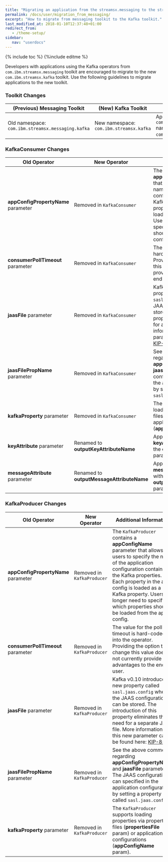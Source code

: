 ```yaml
---
title: "Migrating an application from the streamsx.messaging to the streamsx.kafka toolkit"
permalink: /docs/user/migration_from_messaging/
excerpt: "How to migrate from messaging toolkit to the Kafka toolkit."
last_modified_at: 2018-01-10T12:37:48+01:00
redirect_from:
   - /theme-setup/
sidebar:
   nav: "userdocs"
---
```

{% include toc %}
{%include editme %}

Developers with applications using the Kafka operators from `com.ibm.streamsx.messaging` toolkit are encouraged
to migrate to the new `com.ibm.streamsx.kafka` toolkit. Use the following guidelines to migrate applications to the new toolkit. 

### Toolkit Changes

| (Previous) Messaging Toolkit | (New) Kafka Toolkit | Additional Information |
| --- | --- | --- | 
| Old namespace: `com.ibm.streamsx.messaging.kafka` | New namespace: `com.ibm.streamsx.kafka` | Applications need to replace the `com.ibm.streamsx.messaging.kafka` namespace with `com.ibm.streamsx.kafka`. |

### KafkaConsumer Changes

| Old Operator | New Operator | Additional Information |
| --- | --- | --- | 
| **appConfigPropertyName** parameter | Removed in `KafkaConsumer` | The `KafkaConsumer` contains a **appConfigName** parameter that allows users to specify the name of the application configuration containing the Kafka properties. Each property in the app config is loaded as a Kafka property. Users no longer need to specify which properties should be loaded from the app config. |
| **consumerPollTimeout** parameter | Removed in `KafkaConsumer` | The value for the poll timeout is hard-coded into the operator. Providing the option to change this value does not currently provide any advantages to the end-user. | 
| **jaasFile** parameter | Removed in `KafkaConsumer` | Kafka v0.10 introduced a new property called `sasl.jaas.config` where the JAAS configuration can be stored. The introduction of this property eliminates the need for a separate JAAS file. More information on this new parameter can be found here: [KIP-85](https://cwiki.apache.org/confluence/display/KAFKA/KIP-85%3A+Dynamic+JAAS+configuration+for+Kafka+clients)|
| **jaasFilePropName** parameter | Removed in `KafkaConsumer` | See the above comments regarding **appConfigPropertyName** and **jaasFile** parameters. The JAAS configuration can specified in the application configuration by setting a property called `sasl.jaas.config`. |
| **kafkaProperty** parameter | Removed in `KafkaConsumer` | The `KafkaConsumer` supports loading properties via property files (**propertiesFile** param) or application configurations (**appConfigName** param). |
| **keyAttribute** parameter | Renamed to **outputKeyAttributeName** | Applications should replace the **keyAttribute** parameter with the **outputKeyAttributeName** parameter. |
| **messageAttribute** parameter | Renamed to **outputMessageAttributeName** | Application should replace the **messageAttribute** parameter with the **outputMessageAttributeName** parameter. |

### KafkaProducer Changes

| Old Operator | New Operator | Additional Information |
| --- | --- | --- | 
| **appConfigPropertyName** parameter | Removed in `KafkaProducer` | The `KafkaProducer` contains a **appConfigName** parameter that allows users to specify the name of the application configuration containing the Kafka properties. Each property in the app config is loaded as a Kafka property. Users no longer need to specify which properties should be loaded from the app config. |
| **consumerPollTimeout** parameter | Removed in `KafkaProducer` | The value for the poll timeout is hard-coded into the operator. Providing the option to change this value does not currently provide any advantages to the end-user. | 
| **jaasFile** parameter | Removed in `KafkaProducer` | Kafka v0.10 introduced a new property called `sasl.jaas.config` where the JAAS configuration can be stored. The introduction of this property eliminates the need for a separate JAAS file. More information on this new parameter can be found here: [KIP-85](https://cwiki.apache.org/confluence/display/KAFKA/KIP-85%3A+Dynamic+JAAS+configuration+for+Kafka+clients)|
| **jaasFilePropName** parameter | Removed in `KafkaProducer` | See the above comments regarding **appConfigPropertyName** and **jaasFile** parameters. The JAAS configuration can specified in the application configuration by setting a property called `sasl.jaas.config`. |
| **kafkaProperty** parameter | Removed in `KafkaProducer` | The `KafkaProducer` supports loading properties via property files (**propertiesFile** param) or application configurations (**appConfigName** param). |
